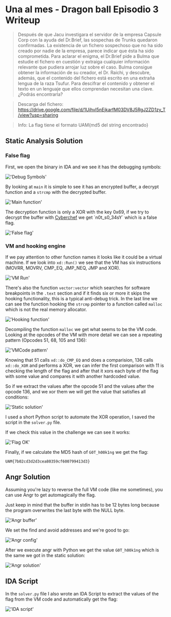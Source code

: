 # Una al mes - Dragon ball Episodio 3 Writeup

> Después de que Jacu investigara el servidor de la empresa Capsule Corp con la ayuda del Dr.Brief, las sospechas de Trunks quedaron confirmadas. La existencia de un fichero sospechoso que no ha sido creado por nadie de la empresa, parece indicar que ésta ha sido comprometida. Para aclarar el enigma, el Dr.Brief pide a Bulma que estudie el fichero en cuestión y extraiga cualquier información relevante que pudiera arrojar luz sobre el caso. Bulma consigue obtener la información de su creador, el Dr. Raichi, y descubre, además, que el contenido del fichero está escrito en una extraña lengua de la raza Tsufur. Para descifrar el contenido y obtener el texto en un lenguaje que ellos comprendan necesitan una clave. ¿Podrás encontrarla?

> Descarga del fichero: https://drive.google.com/file/d/1Uihvl5nEjkarfM03DV8J5RgJ2ZD1zy_T/view?usp=sharing

> Info: La flag tiene el formato UAM{md5 del string encontrado}

## Static Analysis Solution

### False flag
First, we open the binary in IDA and we see it has the debugging symbols:

!['Debug Symbols'](images/Debug_symbols.PNG)

By looking at `main` it is simple to see it has an encrypted buffer, a decrypt function and a `strcmp` with the decrypted buffer.

!['Main function'](images/Main.PNG)

The decryption function is only a XOR with the key 0x69, if we try to decrypt the buffer with [Cyberchef](https://gchq.github.io/CyberChef/#recipe=Find_/_Replace(%7B'option':'Simple%20string','string':';'%7D,'',true,false,true,false)From_Decimal('Line%20feed',false)XOR(%7B'option':'Hex','string':'69'%7D,'Standard',false)&input=NzsKODk7CjI5Owo1NDsKMjY7Cjg5Owo1NDsKOTA7CjkzOwoyNjsKNDg7) we get `n0t_s0_34sY` which is a false flag.

!['False flag'](images/False_flag.PNG)

### VM and hooking engine

If we pay attention to other function names it looks like it could be a virtual machine. If we look into `xd::Run()` we see that the VM has six instructions (MOVRR, MOVRV, CMP_EQ, JMP_NEQ, JMP and XOR).

!['VM Run'](images/VM_Run.PNG)

There's also the function `vector:vector` which searches for software breakpoints in the `.text` section and if it finds six or more it skips the hooking functionality, this is a typical anti-debug trick. In the last line we can see the function hooking the `strcmp` pointer to a function called `malloc` which is not the real memory allocator.

!['Hooking function'](images/Hooking_function.PNG)

Decompiling the function `malloc` we get what seems to be the VM code. Looking at the opcodes of the VM with more detail we can see a repeating pattern (Opcodes 51, 68, 105 and 136):

!['VMCode pattern'](images/VM_pattern.PNG)

Knowing that 51 calls `xd::do_CMP_EQ` and does a comparision, 136 calls `xd::do_XOR` and performs a XOR, we can infer the first comparison with 11 is checking the length of the flag and after that it xors each byte of the flag with some value and compares it with another hardcoded value.

So if we extract the values after the opcode 51 and the values after the opcode 136, and we xor them we will get the value that satisfies all conditions:

!['Static solution'](images/Static_solution.PNG)

I used a short Python script to automate the XOR operation, I saved the script in the `solver.py` file.

If we check this value in the challenge we can see it works:

!['Flag OK'](images/Flag_OK.PNG)

Finally, if we calculate the MD5 hash of `G0T_h00k1ng` we get the flag:

`UAM{7b02cd3d2d3cea80359cf600799413d3}`

## Angr Solution

Assuming you're lazy to reverse the full VM code (like me sometimes), you can use Angr to get automagically the flag.

Just keep in mind that the buffer in stdin has to be 12 bytes long because the program overwrites the last byte with the NULL byte.

!['Angr buffer'](images/Angr_buffer.PNG)

We set the find and avoid addresses and we're good to go:

!['Angr config'](images/Angr_config.PNG)

After we execute angr with Python we get the value `G0T_h00k1ng` which is the same we got in the static solution:

!['Angr solution'](images/Angr_solution.PNG)

## IDA Script

In the `solver.py` file I also wrote an IDA Script to extract the values of the flag from the VM code and automatically get the flag:

!['IDA script'](images/IDA_Script.PNG)
